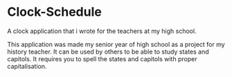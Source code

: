 # Clock-Schedule
A clock application that i wrote for the teachers at my high school.

This application was made my senior year of high school as a project for my history teacher.
It can be used by others to be able to study states and capitols.
It requires you to spell the states and capitols with proper capitalisation.

